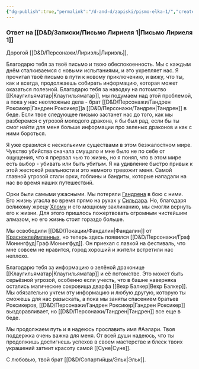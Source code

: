 ```yaml
---
{"dg-publish":true,"permalink":"/d-and-d/zapiski/pismo-elka-1/","created":"2024-02-19T19:15:28.507+03:00","updated":"2023-12-26T14:54:51.260+03:00"}
---
```


### **Ответ на [[D&D/Записки/Письмо Лириеля 1\|Письмо Лириеля 1]]**

Дорогой [[D&D/Персонажи/Лириэль\|Лириэль]],


Благодарю тебя за твоё письмо и твою обеспокоенность. Мы с каждым днём сталкиваемся с новыми испытаниями, и это укрепляет нас. Я прочитал твоё письмо в пути к новому приключению, и вижу, что ты, как и всегда, продолжаешь собирать информацию, которая может оказаться полезной. Благодарю тебя за наводку на потомство [[Клаугильяматар\|Клаугильяматар]], мы подумаем над этой проблемой, а пока у нас неотложные дела - брат [[D&D/Персонажи/Гандрен Роксикер\|Гандрен Роксикер]]а [[D&D/Персонажи/Тандрен\|Тандрен]] в беде. Если твое следующее письмо застанет нас до того, как мы разберемся с угрозой молодого дракона, я бы был рад, если бы ты смог найти для меня больше информации про зеленых драконов и как с ними бороться.

Я уже сразился с несколькими существами в этом безжалостном мире. Чувство убийства сначала смущало и мне было не по себе от ощущения, что я прервал чью то жизнь, но я понял, что в этом мире есть выбор - убивать или быть убитым. Я на удивление быстро привык к этой жестокой реальности и это немного тревожит меня. Самой главной угрозой стали орки, гоблины и бандиты, которые нападали на нас во время наших путешествий.

Орки были самыми ужасными. Мы потеряли [Гандрена](Гандрен%20Роксикер.md) в бою с ними. Его жизнь угасла во время прямо на руках у [Сильдара](Сильдар.md). Но, благодаря великому жрецу [Хлому](Хлом.md) и его мощному заклинанию, мы смогли вернуть его к жизни. Для этого пришлось пожертвовать огромным чистейшим алмазом, но его жизнь стоит гораздо больше.

Мы освободили [[D&D/Локации/Фандалин\|Фандалин]] от [Красноклеймленных](Красноклеймленные.md), но теперь здесь появился [[D&D/Персонажи/Граф Монингфуд\|Граф Монингфуд]]. Он приехал с лавкой на фестиваль, что мне совсем не нравится, город хороший и жители встретили нас неплохо.

Благодарю тебя за информацию о зелёной драконице [[Клаугильяматар\|Клаугильяматар]] и её потомстве. Это может быть серьёзной угрозой, особенно если учесть, что в башне наверняка остались магические сокровища дварфа [[Вехр Балкер\|Вехр Балкер]]. Мы обязательно учтем эту информацию и любую другую, которую ты сможешь для нас разыскать, а пока мы заняты спасением братьев Роксикеров, [[D&D/Персонажи/Гандрен Роксикер\|Гандрен Роксикер]] выздоравливает, но [[D&D/Персонажи/Тандрен\|Тандрен]] все еще в беде.

Мы продолжаем путь и я надеюсь прославить имя #Аэлари. Твоя поддержка очень важна для меня. От всей души надеюсь, что ты продолжишь достигнешь успехов в своем мастерстве и блеск твоих украшений затмит красоту самой [[Суне\|Суне]].



С любовью, твой брат [[D&D/Сопартийцы/Эльк\|Эльк]].